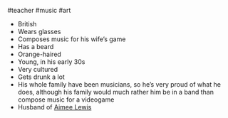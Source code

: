 #teacher #music #art

- British
- Wears glasses
- Composes music for his wife’s game
- Has a beard
- Orange-haired
- Young, in his early 30s
- Very cultured
- Gets drunk a lot
- His whole family have been musicians, so he’s very proud of what he does, although his family would much rather him be in a band than compose music for a videogame
- Husband of [Aimee Lewis](Aimee%20Lewis.md)

